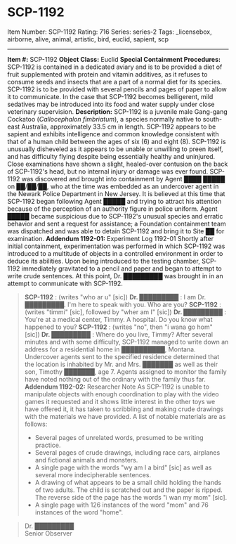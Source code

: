 # SCP-1192
Item Number: SCP-1192
Rating: 716
Series: series-2
Tags: _licensebox, airborne, alive, animal, artistic, bird, euclid, sapient, scp

---

**Item #:** SCP-1192
**Object Class:** Euclid
**Special Containment Procedures:** SCP-1192 is contained in a dedicated aviary and is to be provided a diet of fruit supplemented with protein and vitamin additives, as it refuses to consume seeds and insects that are a part of a normal diet for its species. SCP-1192 is to be provided with several pencils and pages of paper to allow it to communicate.
In the case that SCP-1192 becomes belligerent, mild sedatives may be introduced into its food and water supply under close veterinary supervision.
**Description:** SCP-1192 is a juvenile male Gang-gang Cockatoo (_Callocephalon fimbriatum_), a species normally native to south-east Australia, approximately 33.5 cm in length.
SCP-1192 appears to be sapient and exhibits intelligence and common knowledge consistent with that of a human child between the ages of six (6) and eight (8). SCP-1192 is unusually disheveled as it appears to be unable or unwilling to preen itself, and has difficulty flying despite being essentially healthy and uninjured. Close examinations have shown a slight, healed-over contusion on the back of SCP-1192's head, but no internal injury or damage was ever found.
SCP-1192 was discovered and brought into containment by Agent ████ █████ on ██/██/██, who at the time was embedded as an undercover agent in the Newark Police Department in New Jersey. It is believed at this time that SCP-1192 began following Agent █████ and trying to attract his attention because of the perception of an authority figure in police uniform. Agent █████ became suspicious due to SCP-1192's unusual species and erratic behavior and sent a request for assistance; a Foundation containment team was dispatched and was able to detain SCP-1192 and bring it to Site ██ for examination.
**Addendum 1192-01:** Experiment Log 1192-01
Shortly after initial containment, experimentation was performed in which SCP-1192 was introduced to a multitude of objects in a controlled environment in order to deduce its abilities. Upon being introduced to the testing chamber, SCP-1192 immediately gravitated to a pencil and paper and began to attempt to write crude sentences. At this point, Dr. █████████ was brought in in an attempt to communicate with SCP-1192.
> **SCP-1192** : (writes "who ar u" [sic])
> **Dr. █████████** : I am Dr. █████████. I'm here to speak with you. Who are you?
> **SCP-1192** : (writes "timmi" [sic], followed by "wher am I" [sic])
> **Dr. █████████** : You're at a medical center, Timmy. A hospital. Do you know what happened to you?
> **SCP-1192** : (writes "no", then "i wana go hom" [sic])
> **Dr. █████████** : Where do you live, Timmy?
After several minutes and with some difficulty, SCP-1192 managed to write down an address for a residential home in ██████████, Montana. Undercover agents sent to the specified residence determined that the location is inhabited by Mr. and Mrs. ███████ as well as their son, Timothy ███████, age 7. Agents assigned to monitor the family have noted nothing out of the ordinary with the family thus far.
**Addendum 1192-02:** Researcher Note
> As SCP-1192 is unable to manipulate objects with enough coordination to play with the video games it requested and it shows little interest in the other toys we have offered it, it has taken to scribbling and making crude drawings with the materials we have provided. A list of notable materials are as follows:
>   * Several pages of unrelated words, presumed to be writing practice.
>   * Several pages of crude drawings, including race cars, airplanes and fictional animals and monsters.
>   * A single page with the words "wy am I a bird" [sic] as well as several more indecipherable sentences.
>   * A drawing of what appears to be a small child holding the hands of two adults. The child is scratched out and the paper is ripped. The reverse side of the page has the words "i wan my mom" [sic].
>   * A single page with 126 instances of the word "mom" and 76 instances of the word "home".
> 

> Dr. █████████  
>  Senior Observer